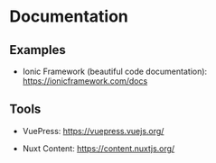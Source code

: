 # Documentation

## Examples
- Ionic Framework (beautiful code documentation): https://ionicframework.com/docs

## Tools
- VuePress: https://vuepress.vuejs.org/

- Nuxt Content: https://content.nuxtjs.org/
